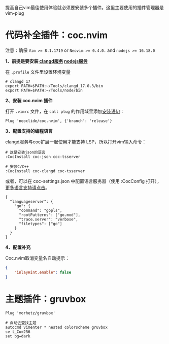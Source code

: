提高自己vim最佳使用体验就必须要安装多个插件。这里主要使用的插件管理器是 vim-plug 

# 代码补全插件：coc.nvim

注意：确保 `Vim >= 8.1.1719` or `Neovim >= 0.4.0.` and `nodejs >= 16.18.0`

**1、前提是要安装 [clangd服务](https://github.com/clangd/clangd/releases/tag/17.0.3)  [nodejs服务](https://nodejs.org/en/download/)**

在 `.profile` 文件里设置环境变量

```shell
# clangd 17
export PATH=$PATH:~/Tools/clangd_17.0.3/bin
export PATH=$PATH:~/Tools/node/bin
```

**2、安装 coc.nvim 插件** 

打开 `.vimrc` 文件，在 `call plug` 的作用域里添加[安装语句](https://github.com/neoclide/coc.nvim)：

```
Plug 'neoclide/coc.nvim', {'branch': 'release'}
```

**3、配置支持的编程语言**

clangd服务与coc扩展一起使用才能支持 LSP，所以打开vim输入命令：

```shell
# 这是安装json的语言
:CocInstall coc-json coc-tsserver

# 安装C/C++
:CocInstall coc-clangd coc-tsserver
```

或者，可以在 coc-settings.json 中配置语言服务器（使用 :CocConfig 打开），[更多语言支持请点击](https://github.com/neoclide/coc.nvim/wiki/Language-servers)。

```
{
  "languageserver": {
    "go": {
      "command": "gopls",
      "rootPatterns": ["go.mod"],
      "trace.server": "verbose",
      "filetypes": ["go"]
    }
  }
}
```

**4、配置补充**

Coc.nvim取消变量名自动提示：

```json
{
    "inlayHint.enable": false
}
```


# 主题插件：gruvbox

```shell
Plug 'morhetz/gruvbox'

# 自动去查找主题
autocmd vimenter * nested colorscheme gruvbox
se t_Co=256
set bg=dark
```

